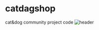 # catdagshop
cat&amp;dog community project code
![header](https://capsule-render.vercel.app/api?type=wave&color=auto&height=300&section=header&text=CATDOG%20COMMUNITY&desc=CATDog%20Shoppingmall%20page&fontSize=60&descSiza=40&fontAlignY=30)
